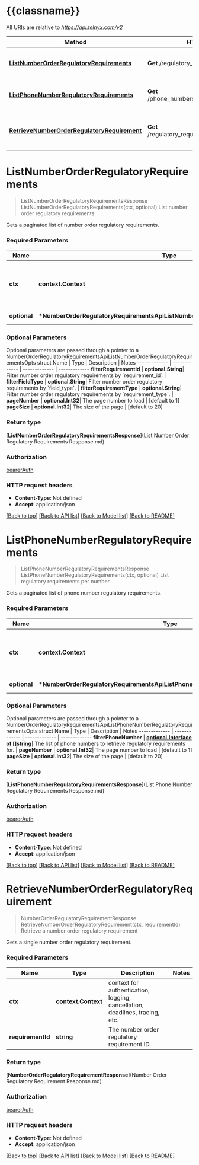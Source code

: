 # {{classname}}

All URIs are relative to *https://api.telnyx.com/v2*

Method | HTTP request | Description
------------- | ------------- | -------------
[**ListNumberOrderRegulatoryRequirements**](NumberOrderRegulatoryRequirementsApi.md#ListNumberOrderRegulatoryRequirements) | **Get** /regulatory_requirements | List number order regulatory requirements
[**ListPhoneNumberRegulatoryRequirements**](NumberOrderRegulatoryRequirementsApi.md#ListPhoneNumberRegulatoryRequirements) | **Get** /phone_numbers_regulatory_requirements | List regulatory requirements per number
[**RetrieveNumberOrderRegulatoryRequirement**](NumberOrderRegulatoryRequirementsApi.md#RetrieveNumberOrderRegulatoryRequirement) | **Get** /regulatory_requirements/{requirement_id} | Retrieve a number order regulatory requirement

# **ListNumberOrderRegulatoryRequirements**
> ListNumberOrderRegulatoryRequirementsResponse ListNumberOrderRegulatoryRequirements(ctx, optional)
List number order regulatory requirements

Gets a paginated list of number order regulatory requirements.

### Required Parameters

Name | Type | Description  | Notes
------------- | ------------- | ------------- | -------------
 **ctx** | **context.Context** | context for authentication, logging, cancellation, deadlines, tracing, etc.
 **optional** | ***NumberOrderRegulatoryRequirementsApiListNumberOrderRegulatoryRequirementsOpts** | optional parameters | nil if no parameters

### Optional Parameters
Optional parameters are passed through a pointer to a NumberOrderRegulatoryRequirementsApiListNumberOrderRegulatoryRequirementsOpts struct
Name | Type | Description  | Notes
------------- | ------------- | ------------- | -------------
 **filterRequirementId** | **optional.String**| Filter number order regulatory requirements by &#x60;requirement_id&#x60;. | 
 **filterFieldType** | **optional.String**| Filter number order regulatory requirements by &#x60;field_type&#x60;. | 
 **filterRequirementType** | **optional.String**| Filter number order regulatory requirements by &#x60;requirement_type&#x60;. | 
 **pageNumber** | **optional.Int32**| The page number to load | [default to 1]
 **pageSize** | **optional.Int32**| The size of the page | [default to 20]

### Return type

[**ListNumberOrderRegulatoryRequirementsResponse**](List Number Order Regulatory Requirements Response.md)

### Authorization

[bearerAuth](../README.md#bearerAuth)

### HTTP request headers

 - **Content-Type**: Not defined
 - **Accept**: application/json

[[Back to top]](#) [[Back to API list]](../README.md#documentation-for-api-endpoints) [[Back to Model list]](../README.md#documentation-for-models) [[Back to README]](../README.md)

# **ListPhoneNumberRegulatoryRequirements**
> ListPhoneNumberRegulatoryRequirementsResponse ListPhoneNumberRegulatoryRequirements(ctx, optional)
List regulatory requirements per number

Gets a paginated list of phone number regulatory requirements.

### Required Parameters

Name | Type | Description  | Notes
------------- | ------------- | ------------- | -------------
 **ctx** | **context.Context** | context for authentication, logging, cancellation, deadlines, tracing, etc.
 **optional** | ***NumberOrderRegulatoryRequirementsApiListPhoneNumberRegulatoryRequirementsOpts** | optional parameters | nil if no parameters

### Optional Parameters
Optional parameters are passed through a pointer to a NumberOrderRegulatoryRequirementsApiListPhoneNumberRegulatoryRequirementsOpts struct
Name | Type | Description  | Notes
------------- | ------------- | ------------- | -------------
 **filterPhoneNumber** | [**optional.Interface of []string**](string.md)| The list of phone numbers to retrieve regulatory requirements for. | 
 **pageNumber** | **optional.Int32**| The page number to load | [default to 1]
 **pageSize** | **optional.Int32**| The size of the page | [default to 20]

### Return type

[**ListPhoneNumberRegulatoryRequirementsResponse**](List Phone Number Regulatory Requirements Response.md)

### Authorization

[bearerAuth](../README.md#bearerAuth)

### HTTP request headers

 - **Content-Type**: Not defined
 - **Accept**: application/json

[[Back to top]](#) [[Back to API list]](../README.md#documentation-for-api-endpoints) [[Back to Model list]](../README.md#documentation-for-models) [[Back to README]](../README.md)

# **RetrieveNumberOrderRegulatoryRequirement**
> NumberOrderRegulatoryRequirementResponse RetrieveNumberOrderRegulatoryRequirement(ctx, requirementId)
Retrieve a number order regulatory requirement

Gets a single number order regulatory requirement.

### Required Parameters

Name | Type | Description  | Notes
------------- | ------------- | ------------- | -------------
 **ctx** | **context.Context** | context for authentication, logging, cancellation, deadlines, tracing, etc.
  **requirementId** | **string**| The number order regulatory requirement ID. | 

### Return type

[**NumberOrderRegulatoryRequirementResponse**](Number Order Regulatory Requirement Response.md)

### Authorization

[bearerAuth](../README.md#bearerAuth)

### HTTP request headers

 - **Content-Type**: Not defined
 - **Accept**: application/json

[[Back to top]](#) [[Back to API list]](../README.md#documentation-for-api-endpoints) [[Back to Model list]](../README.md#documentation-for-models) [[Back to README]](../README.md)

